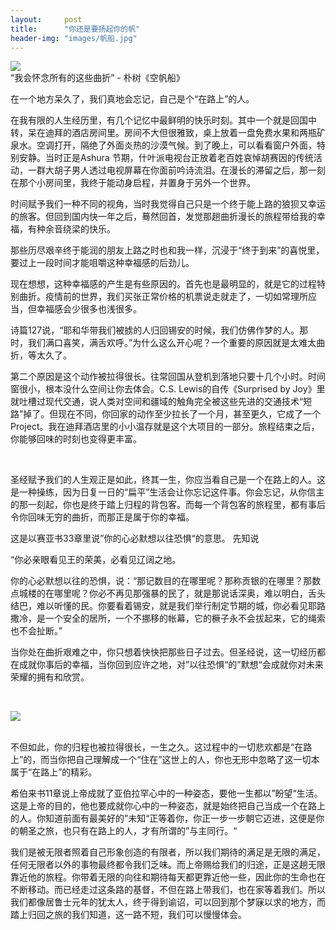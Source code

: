 ```yaml
---
layout:     post
title:      "你还是要扬起你的帆"
header-img: "images/帆船.jpg"
---
```

<p>
<img src="https://imglf5.lf127.net/img/a46367b519064071/Ym5mTGREby9xcCt1TWlROU02cksrSlVwaTJuRTlwb29xcmF3MFZKMXBFOD0.jpg?imageView&amp;thumbnail=1080x0&amp;tostatic=0" smallsrc="https://imglf5.lf127.net/img/a46367b519064071/Ym5mTGREby9xcCt1TWlROU02cksrSlVwaTJuRTlwb29xcmF3MFZKMXBFOD0.jpg?imageView&amp;thumbnail=164x164&amp;tostatic=0" /><br />
“我会怀念所有的这些曲折” - 朴树《空帆船》
</p>
<p>
在一个地方呆久了，我们真地会忘记，自己是个“在路上”的人。
</p>
<p>
在我有限的人生经历里，有几个记忆中最鲜明的快乐时刻。其中一个就是回国中转，呆在迪拜的酒店房间里。房间不大但很雅致，桌上放着一盘免费水果和两瓶矿泉水。空调打开，隔绝了外面炎热的沙漠气候。到了晚上，可以看看窗户外面，特别安静。当时正是Ashura 节期，什叶派电视台正放着老百姓哀悼胡赛因的传统活动，一群大胡子男人透过电视屏幕在你面前吟诗流泪。在漫长的滞留之后，那一刻在那个小房间里，我终于能动身启程，并置身于另外一个世界。
</p>
<p>
时间赋予我们一种不同的视角，当时我觉得自己只是一个终于能上路的狼狈又幸运的旅客。但回到国内快一年之后，蓦然回首，发觉那趟曲折漫长的旅程带给我的幸福，有种余音绕梁的快乐。
</p>
<p>
那些历尽艰辛终于能润的朋友上路之时也和我一样，沉浸于“终于到来”的喜悦里，要过上一段时间才能咀嚼这种幸福感的后劲儿。
</p>
<p>
现在想想，这种幸福感的产生是有些原因的。首先也是最明显的，就是它的过程特别曲折。疫情前的世界，我们买张正常价格的机票说走就走了，一切如常理所应当，但幸福感会少很多也浅很多。
</p>
<p>
诗篇127说，“耶和华带我们被掳的人归回锡安的时候，我们仿佛作梦的人。那时，我们满口喜笑，满舌欢呼。”为什么这么开心呢？一个重要的原因就是太难太曲折，等太久了。
</p>
<p>
第二个原因是这个动作被拉得很长。往常回国从登机到落地只要十几个小时。时间窗很小，根本没什么空间让你去体会。C.S. Lewis的自传《Surprised by Joy》里就吐槽过现代交通，说人类对空间和疆域的触角完全被这些先进的交通技术“短路”掉了。但现在不同，你回家的动作至少拉长了一个月，甚至更久，它成了一个Project。我在迪拜酒店里的小小温存就是这个大项目的一部分。旅程结束之后，你能够回味的时刻也变得更丰富。
</p>
<p>
<br />
</p>
<p>
圣经赋予我们的人生观正是如此，终其一生，你应当看自己是一个在路上的人。这是一种操练，因为日复一日的“扁平”生活会让你忘记这件事。你会忘记，从你信主的那一刻起，你也是终于踏上归程的背包客。而每一个背包客的旅程里，都有事后令你回味无穷的曲折，而那正是属于你的幸福。
</p>
<p>
这是以赛亚书33章里说”你的心必默想以往恐惧“的意思。 先知说
</p>
<p>
“你必亲眼看见王的荣美，必看见辽阔之地。
</p>
<p>
你的心必默想以往的恐惧，说：“那记数目的在哪里呢？那称贡银的在哪里？那数点城楼的在哪里呢？你必不再见那强暴的民了，就是那说话深奥，难以明白，舌头结巴，难以听懂的民。你要看着锡安，就是我们举行制定节期的城，你必看见耶路撒冷，是一个安全的居所，一个不挪移的帐幕，它的橛子永不会拔起来，它的绳索也不会扯断。”
</p>
<p>
当你处在曲折艰难之中，你只想着快快把那些日子过去。但圣经说，这一切经历都在成就你事后的幸福，当你回到应许之地，对”以往恐惧“的”默想“会成就你对未来荣耀的拥有和欣赏。
</p>
<p>
</p>
<p>
<br />
</p>
<p>
<img src="https://imglf5.lf127.net/img/19b2897d3cc5285c/Ym5mTGREby9xcCt1TWlROU02cksrT1ZHT3Myei9LZU14Z25oUmp6a3R6QT0.jpg?imageView&amp;thumbnail=1080x0&amp;tostatic=0" smallsrc="https://imglf5.lf127.net/img/19b2897d3cc5285c/Ym5mTGREby9xcCt1TWlROU02cksrT1ZHT3Myei9LZU14Z25oUmp6a3R6QT0.jpg?imageView&amp;thumbnail=164x164&amp;tostatic=0" /><br />
<br />
</p>
<p>
不但如此，你的归程也被拉得很长，一生之久。这过程中的一切悲欢都是“在路上”的，而当你把自己理解成一个“住在”这世上的人，你也无形中忽略了这一切本属于“在路上”的精彩。
</p>
<p>
希伯来书11章说上帝成就了亚伯拉罕心中的一种姿态，要他一生都以”盼望“生活。这是上帝的目的，他也要成就你心中的一种姿态，就是始终把自己当成一个在路上的人。你知道前面有最美好的”未知“正等着你，你正一步一步朝它迈进，这便是你的朝圣之旅，也只有在路上的人，才有所谓的”与主同行。“
</p>
<p>
我们是被无限者照着自己形象创造的有限者，所以我们期待的满足是无限的满足，任何无限者以外的事物最终都令我们乏味。而上帝赐给我们的归途，正是这趟无限靠近他的旅程。你带着无限的向往和期待每天都更靠近他一些，因此你的生命也在不断移动。而已经走过这条路的基督，不但在路上带我们，也在家等着我们。所以我们都像居鲁士元年的犹太人，终于得到谕诏，可以回到那个梦寐以求的地方，而踏上归回之旅的我们知道，这一路不短，我们可以慢慢体会。
</p>
